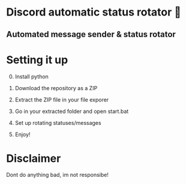 # Discord automatic status rotator 🤖      
  
## Automated message sender & status rotator    
     
# Setting it up    
 
0. Install python  
1. Download the repository as a ZIP     
2. Extract the ZIP file in your file exporer    
3. Go in your extracted folder and open start.bat    
4. Set up rotating statuses/messages     
    
5. Enjoy!    
  
# Disclaimer    
    
Dont do anything bad, im not responsibe!    